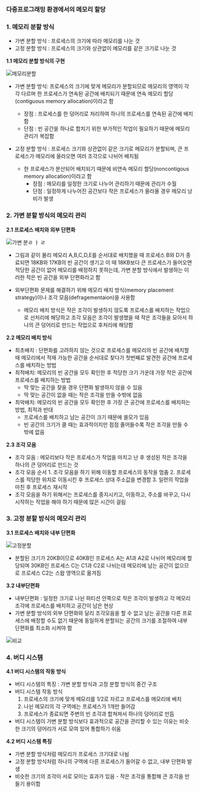 ### 다중프로그래밍 환경에서의 메모리 할당
<h3>1.  메모리 분할 방식</h3>

   - 가변 분할 방식 : 프로세스의 크기에 따라 메모리를 나눈 것
   - 고정 분할 방식 : 프로세스의 크기와 상관없이 메모리를 같은 크기로 나눈 것 

   <b>1.1 메모리 분할 방식의 구현</b>

   ![메모리분할](https://user-images.githubusercontent.com/93310395/190116883-d342f1ea-716b-417a-830b-0c61c7f4a745.png)
  
   - 가변 분할 방식: 프로세스의 크기에 맞게 메모리가 분할되므로 메모리의 영역이 각각 다르며 한 프로세스가 연속된 공간에 배치되기 때문에 연속 메모리 할당(contiguous memory allocation)이라고 함
      - 장점 : 프로세스를 한 덩어리로 처리하여 하나의 프로세스를 연속된 공간에 배치함
      - 단점 : 빈 공간을 하나로 합치기 위한 부가적인 작업이 필요하기 때문에 메모리 관리가 복잡함

   - 고정 분할 방식 : 프로세스 크기와 상관없이 같은 크기로 메모리가 분할되며, 큰 프로세스가 메모리에 올라오면 여러 조각으로 나뉘어 배치됨
      - 한 프로세스가 분산되어 배치되기 때문에 비연속 메모리 할당(noncontigous memory allocation)이라고 함
         - 장점 : 메모리를 일정한 크기로 나누어 관리하기 때문에 관리가 수월
         - 단점 : 일정하게 나누어진 공간보다 작은 프로세스가 올라올 경우 메모리 낭비가 발생  


<h3>2.  가변 분할 방식의 메모리 관리</h3>

   <b>2.1 프로세스 배치와 외부 단편화</b>

   ![가변 분ㄹ ㅏ ㄹ](https://user-images.githubusercontent.com/93310395/190117400-95a95933-4770-4239-9b60-5455b6842511.png) 

   - 그림과 같이 물리 메모리 A,B,C,D,E를 순서대로 배치했을 때 프로세스 B와 D가 종료되면 18KB와 17KB의 빈 공간이 생기고 이 때 18KB보다 큰 프로세스가 들어오면 적당한 공간이 없어 메모리를 배정하지 못하는데, 가변 분할 방식에서 발생하는 이러한 작은 빈 공간을 외부 단편화라고 함 

   - 외부단편화 문제를 해결하기 위해 메모리 배치 방식(memory placement strategy)이나 조각 모음(defragementaion)을 사용함
      - 메모리 배치 방식은 작은 조각이 발생하지 않도록 프로세스를 배치하는 작업으로 선처리에 해당하고 조각 모음은 조각이 발생했을 때 작은 조각들을 모아서 하나의 큰 덩어리로 만드는 작업으로 후처리에 해당함

   <b>2.2 메모리 배치 방식</b>

   - 최초배치 : 단편화를 고려하지 않는 것으로 프로세스를 메모리의 빈 공간에 배치할 때 메모리에서 적재 가능한 공간을 순서대로 찾다가 첫번째로 발견한 공간에 프로세스를 배치하는 방법
   - 최적배치: 메모리의 빈 공간을 모두 확인한 후 적당한 크기 가운데 가장 작은 공간에 프로세스를 배치하는 방법
      - 딱 맞는 공간을 찾을 경우 단편화 발생하지 않을 수 있음
      - 딱 맞는 공간이 없을 때는 작은 조각을 만들 수밖에 없음
   - 최악배치: 메모리의 빈 공간을 모두 확인한 후 가장 큰 공간에 프로세스를 배치하는 방법, 최적과 반대
      - 프로세스를 배치하고 남는 공간이 크기 때문에 쓸모가 있음
      - 빈 공간의 크기가 클 때는 효과적이지만 점점 줄어들수록 작은 조각을 만들 수 밖에 없음

   <b>2.3 조각 모음</b>

   - 조각 모음 : 메모리보다 작은 프로세스가 작업을 마치고 난 후 생성된 작은 조각을 하나의 큰 덩어리로 만드는 것 
   - 조각 모음 순서
         1. 조각 모음을 하기 위해 이동할 프로세스의 동작을 멈춤
         2. 프로세스를 적당한 위치로 이동시킨 후 프로세스 상대 주소값을 변경함
         3. 일련의 작업을 마친 후 프로세스 재시작
   - 조각 모음을 하기 위해서는 프로세스를 중지시키고, 이동하고, 주소를 바꾸고, 다시 시작하는 작업을 해야 하기 때문에 많은 시간이 걸림
  
<h3>3.  고정 분할 방식의 메모리 관리</h3>

   <b>3.1 프로세스 배치와 내부 단편화</b>

   ![고정분할](https://user-images.githubusercontent.com/93310395/190120570-91462ea3-d9a2-4262-8212-3504362dbf8d.png)

   - 분할된 크기가 20KB이므로 40KB인 프로세스 A는 A1과 A2로 나뉘어 메모리에 할당되며 30KB인 프로세스 C는 C1과 C2로 나뉘는데 메모리에 남는 공간이 없으므로 프로세스 C2는 스왑 영역으로 옮겨짐

   <b>3.2 내부단편화</b>

   - 내부단편화 : 일정한 크기로 나뉜 파티션 안쪽으로 작은 조각이 발생하고 각 메모리 조각에 프로세스를 배치하고 공간이 남은 현상
   - 가변 분할 방식의 외부 단편화와 달리 조각모음을 할 수 없고 남는 공간을 다른 프로세스에 배정할 수도 없기 때문에 동일하게 분할되는 공간의 크기를 조절하여 내부 단편화를 최소화 시켜야 함

   ![비교](https://user-images.githubusercontent.com/93310395/190121051-74d3afda-079f-4103-a71c-8e360baa35f4.png)


<h3>4.  버디 시스템</h3>

   <b>4.1 버디 시스템의 작동 방식</b>

   - 버디 시스템의 특징 : 가변 분할 방식과 고정 분할 방식의 중간 구조
   - 버디 시스템 작동 방식
      1. 프로세스의 크기에 맞게 메모리를 1/2로 자르고 프로세스를 메모리에 배치
      2. 나뉜 메모리의 각 구역에는 프로세스가 1개만 들어감
      3. 프로세스가 종료되면 주변의 빈 조각과 합쳐져서 하나의 덩어리로 만듬
   - 버디 시스템이 가변 분할 방식보다 효과적으로 공간을 관리할 수 있는 이유는 비슷한 크기의 덩어리가 서로 모여 있어 통합하기 쉬움
    
   <b>4.2 버디 시스템 특징</b>

   - 가변 분할 방식처럼 메모리가 프로세스 크기대로 나뉨
   - 고정 분할 방식처럼 하나의 구역에 다른 프로세스가 들어갈 수 없고, 내부 단편화 발생
   - 비슷한 크기의 조각이 서로 모이는 효과가 있음
         - 작은 조각을 통합해 큰 조각을 만들기 용이함




​
   

      

   



``` 